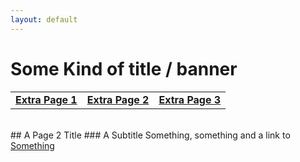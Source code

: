 ```yaml
---
layout: default
---
```


# Some Kind of title / banner

|    |    |    |
|----|----|----|
| [__Extra Page 1__](./Extra_Page_1.html) | [__Extra Page 2__](./Extra_Page_2.html) | [__Extra Page 3__](./Extra_Page_3.html) |

<br/>
## A Page 2 Title
### A Subtitle 
Something, something and a link to  <a href="https://en.wikipedia.org/wiki/Something_(concept)"> Something</a>
